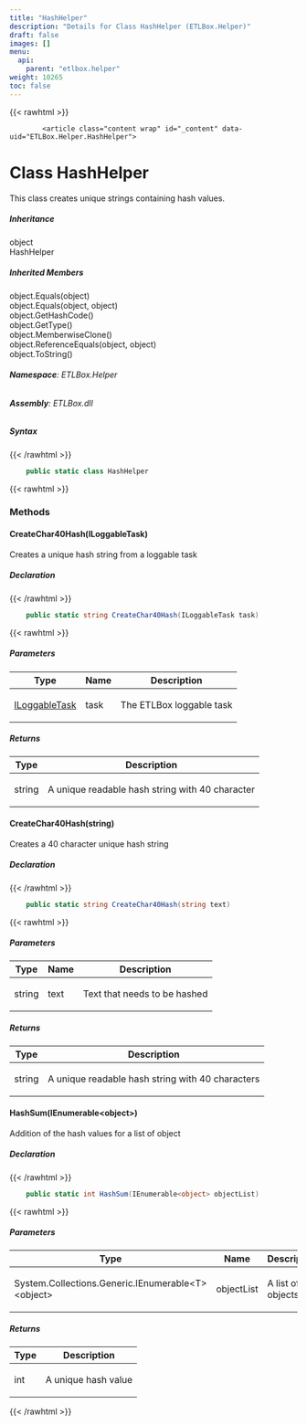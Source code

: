 ```yaml
---
title: "HashHelper"
description: "Details for Class HashHelper (ETLBox.Helper)"
draft: false
images: []
menu:
  api:
    parent: "etlbox.helper"
weight: 10265
toc: false
---
```


{{< rawhtml >}}

            <article class="content wrap" id="_content" data-uid="ETLBox.Helper.HashHelper">
  <h1 id="ETLBox_Helper_HashHelper" data-uid="ETLBox.Helper.HashHelper" class="text-break">Class HashHelper
</h1>
  <div class="markdown level0 summary"><p>This class creates unique strings containing hash values.</p>
</div>
  <div class="markdown level0 conceptual"></div>
  <div class="inheritance">
    <h5>Inheritance</h5>
    <div class="level0"><span class="xref">object</span></div>
    <div class="level1"><span class="xref">HashHelper</span></div>
  </div>
  <div class="inheritedMembers">
    <h5>Inherited Members</h5>
    <div>
      <span class="xref">object.Equals(object)</span>
    </div>
    <div>
      <span class="xref">object.Equals(object, object)</span>
    </div>
    <div>
      <span class="xref">object.GetHashCode()</span>
    </div>
    <div>
      <span class="xref">object.GetType()</span>
    </div>
    <div>
      <span class="xref">object.MemberwiseClone()</span>
    </div>
    <div>
      <span class="xref">object.ReferenceEquals(object, object)</span>
    </div>
    <div>
      <span class="xref">object.ToString()</span>
    </div>
  </div>
<h6><strong>Namespace</strong>: ETLBox.Helper</h6>
  <h6><strong>Assembly</strong>: ETLBox.dll</h6>
  <h5 id="ETLBox_Helper_HashHelper_syntax">Syntax</h5>
{{< /rawhtml >}}

```C#
    public static class HashHelper
```

{{< rawhtml >}}
  <h3 id="methods">Methods
</h3>
  <a id="ETLBox_Helper_HashHelper_CreateChar40Hash_" data-uid="ETLBox.Helper.HashHelper.CreateChar40Hash*"></a>
  <h4 id="ETLBox_Helper_HashHelper_CreateChar40Hash_ETLBox_ControlFlow_ILoggableTask_" data-uid="ETLBox.Helper.HashHelper.CreateChar40Hash(ETLBox.ControlFlow.ILoggableTask)">CreateChar40Hash(ILoggableTask)</h4>
  <div class="markdown level1 summary"><p>Creates a unique hash string from a loggable task</p>
</div>
  <div class="markdown level1 conceptual"></div>
  <h5 class="declaration">Declaration</h5>
{{< /rawhtml >}}

```C#
    public static string CreateChar40Hash(ILoggableTask task)
```

{{< rawhtml >}}
  <h5 class="parameters">Parameters</h5>
  <table class="table table-bordered table-striped table-condensed">
    <thead>
      <tr>
        <th>Type</th>
        <th>Name</th>
        <th>Description</th>
      </tr>
    </thead>
    <tbody>
      <tr>
        <td><a class="xref" href="/api/etlbox.controlflow/iloggabletask">ILoggableTask</a></td>
        <td><span class="parametername">task</span></td>
        <td><p>The ETLBox loggable task</p>
</td>
      </tr>
    </tbody>
  </table>
  <h5 class="returns">Returns</h5>
  <table class="table table-bordered table-striped table-condensed">
    <thead>
      <tr>
        <th>Type</th>
        <th>Description</th>
      </tr>
    </thead>
    <tbody>
      <tr>
        <td><span class="xref">string</span></td>
        <td><p>A unique readable hash string with 40 character</p>
</td>
      </tr>
    </tbody>
  </table>
  <a id="ETLBox_Helper_HashHelper_CreateChar40Hash_" data-uid="ETLBox.Helper.HashHelper.CreateChar40Hash*"></a>
  <h4 id="ETLBox_Helper_HashHelper_CreateChar40Hash_System_String_" data-uid="ETLBox.Helper.HashHelper.CreateChar40Hash(System.String)">CreateChar40Hash(string)</h4>
  <div class="markdown level1 summary"><p>Creates a 40 character unique hash string</p>
</div>
  <div class="markdown level1 conceptual"></div>
  <h5 class="declaration">Declaration</h5>
{{< /rawhtml >}}

```C#
    public static string CreateChar40Hash(string text)
```

{{< rawhtml >}}
  <h5 class="parameters">Parameters</h5>
  <table class="table table-bordered table-striped table-condensed">
    <thead>
      <tr>
        <th>Type</th>
        <th>Name</th>
        <th>Description</th>
      </tr>
    </thead>
    <tbody>
      <tr>
        <td><span class="xref">string</span></td>
        <td><span class="parametername">text</span></td>
        <td><p>Text that needs to be hashed</p>
</td>
      </tr>
    </tbody>
  </table>
  <h5 class="returns">Returns</h5>
  <table class="table table-bordered table-striped table-condensed">
    <thead>
      <tr>
        <th>Type</th>
        <th>Description</th>
      </tr>
    </thead>
    <tbody>
      <tr>
        <td><span class="xref">string</span></td>
        <td><p>A unique readable hash string with 40 characters</p>
</td>
      </tr>
    </tbody>
  </table>
  <a id="ETLBox_Helper_HashHelper_HashSum_" data-uid="ETLBox.Helper.HashHelper.HashSum*"></a>
  <h4 id="ETLBox_Helper_HashHelper_HashSum_System_Collections_Generic_IEnumerable_System_Object__" data-uid="ETLBox.Helper.HashHelper.HashSum(System.Collections.Generic.IEnumerable{System.Object})">HashSum(IEnumerable&lt;object&gt;)</h4>
  <div class="markdown level1 summary"><p>Addition of the hash values for a list of object</p>
</div>
  <div class="markdown level1 conceptual"></div>
  <h5 class="declaration">Declaration</h5>
{{< /rawhtml >}}

```C#
    public static int HashSum(IEnumerable<object> objectList)
```

{{< rawhtml >}}
  <h5 class="parameters">Parameters</h5>
  <table class="table table-bordered table-striped table-condensed">
    <thead>
      <tr>
        <th>Type</th>
        <th>Name</th>
        <th>Description</th>
      </tr>
    </thead>
    <tbody>
      <tr>
        <td><span class="xref">System.Collections.Generic.IEnumerable&lt;T&gt;</span>&lt;<span class="xref">object</span>&gt;</td>
        <td><span class="parametername">objectList</span></td>
        <td><p>A list of objects</p>
</td>
      </tr>
    </tbody>
  </table>
  <h5 class="returns">Returns</h5>
  <table class="table table-bordered table-striped table-condensed">
    <thead>
      <tr>
        <th>Type</th>
        <th>Description</th>
      </tr>
    </thead>
    <tbody>
      <tr>
        <td><span class="xref">int</span></td>
        <td><p>A unique hash value</p>
</td>
      </tr>
    </tbody>
  </table>

{{< /rawhtml >}}
